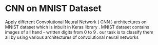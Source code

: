 # CNN on MNIST Dataset

Apply different Convolutional Neural Network ( CNN ) architectures on MNIST dataset which is inbuilt in Keras library . MNIST dataset contains images of all hand - written digits from 0 to 9 . our task is to classify them all by using various architectures of convolutional neural networks
